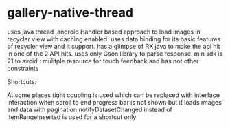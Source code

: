 # gallery-native-thread

uses java thread ,android Handler based approach to load images in recycler view with caching enabled.
uses data binding for its basic features of recycler view and  it support.
has a glimpse of RX java to make the api hit in one of the 2 API hits.
uses only Gson library to parse response.
min sdk is 21 to avoid : mulitple resource for touch feedback and has not other constraints

Shortcuts:

At some places tight coupling is used which can be replaced with interface interaction
when scroll to end progress bar is not shown but it loads images and data with pagination
notifyDatasetChanged instead of itemRangeInserted is used for a shortcut only

